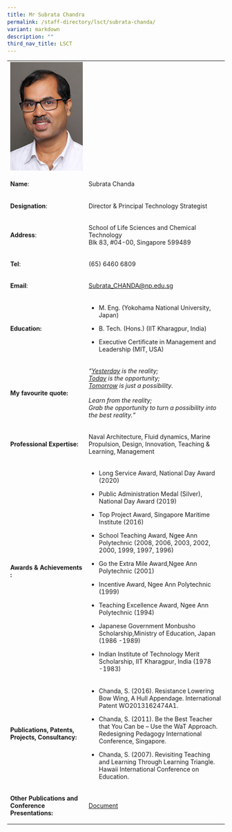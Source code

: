 ```yaml
---
title: Mr Subrata Chandra
permalink: /staff-directory/lsct/subrata-chanda/
variant: markdown
description: ""
third_nav_title: LSCT
---
```

<table>
<tbody>
<tr>
<td rowspan="1" colspan="1">
<div class="isomer-image-wrapper">
<img style="width: 100%" height="auto" width="100%" alt="subrata_chandra" src="/images/Subrata_Chanda.jpg">
</div>
</td>
<td rowspan="1" colspan="1">
<p></p>
</td>
</tr>
<tr>
<td rowspan="1" colspan="1">
<p><strong>Name</strong>:&nbsp;&nbsp;&nbsp;&nbsp;&nbsp;&nbsp;&nbsp;&nbsp;&nbsp;&nbsp;&nbsp;&nbsp;&nbsp;&nbsp;&nbsp;&nbsp;&nbsp;&nbsp;&nbsp;&nbsp;&nbsp;&nbsp;&nbsp;&nbsp;&nbsp;</p>
</td>
<td rowspan="1" colspan="1">
<p>​Subrata Chanda​​</p>
</td>
</tr>
<tr>
<td rowspan="1" colspan="1">
<p>​<strong>Designation</strong>:</p>
</td>
<td rowspan="1" colspan="1">
<p>​Director &amp; Principal Technology Strategist​</p>
</td>
</tr>
<tr>
<td rowspan="1" colspan="1">
<p><strong>Address</strong>: ​</p>
</td>
<td rowspan="1" colspan="1">
<p>School of Life Sciences and Chemical Technology
<br>Blk 83, #04-00, Singapore 599489​</p>
</td>
</tr>
<tr>
<td rowspan="1" colspan="1">
<p><strong>Tel</strong>: &nbsp;&nbsp;&nbsp; ​</p>
</td>
<td rowspan="1" colspan="1">
<p>(65) 6460 6809</p>
</td>
</tr>
<tr>
<td rowspan="1" colspan="1">
<p><strong>Email</strong>: ​</p>
</td>
<td rowspan="1" colspan="1">
<p><a href="mailto:Subrata_CHANDA@np.edu.sg" rel="noopener noreferrer nofollow" target="_blank">Subrata_CHANDA@np.edu.sg​</a>
</p>
</td>
</tr>
<tr>
<td rowspan="1" colspan="1">
<p><strong>Education:</strong>
</p>
</td>
<td rowspan="1" colspan="1">
<ul data-tight="true" class="tight">
<li>
<p>M. Eng. (Yokohama National University, Japan)​​</p>
</li>
<li>
<p>B. Tech. (Hons.) (IIT Kharagpur, India)​</p>
</li>
<li>
<p>​Executive Certificate in Management and Leadership (MIT, USA)​</p>
</li>
</ul>
</td>
</tr>
<tr>
<td rowspan="1" colspan="1">
<p><strong>My favourite quote:</strong>
</p>
</td>
<td rowspan="1" colspan="1">
<p><em>“<u>Yesterday</u> is the reality;<br><u>Today</u> is the opportunity;<br><u>Tomorrow</u> is just a possibility.<br><br>Learn from the reality;<br>Grab the opportunity to turn a possibility into the best reality.​”</em>
</p>
</td>
</tr>
<tr>
<td rowspan="1" colspan="1">
<p><strong>Professional Expertise​:</strong>
</p>
</td>
<td rowspan="1" colspan="1">
<p>Naval Architecture, Fluid dynamics, Marine Propulsion, Design, Innovation,
Teaching &amp; Learning, Management ​</p>
</td>
</tr>
<tr>
<td rowspan="1" colspan="1">
<p><strong>Awards &amp; Achievements​:</strong>
</p>
</td>
<td rowspan="1" colspan="1">
<ul data-tight="true" class="tight">
<li>
<p>​​Long Service Award, National Day Award (2020)​</p>
</li>
<li>
<p>​Public Administration Medal (Silver), National Day Award (2019)​</p>
</li>
<li>
<p>​Top Project Award, Singapore Maritime Institute (2016)​</p>
</li>
<li>
<p>School Teaching Award, Ngee Ann Polytechnic (2008, 2006, 2003, 2002, 2000,
1999, 1997, 1996)​​ ​</p>
</li>
<li>
<p>​Go the Extra Mile Award,​​Ngee Ann Polytechnic (2001)​</p>
</li>
<li>
<p>​Incentive Award,​ ​Ngee Ann Polytechnic (1999)</p>
</li>
<li>
<p>​Teaching Excellence Award, ​Ngee Ann Polytechnic (1994)</p>
</li>
<li>
<p>​Japanese Government Monbusho Scholarship,Ministry of Education, Japan​
(1986 -1989)</p>
</li>
<li>
<p>​Indian Institute of Technology Merit Scholarship, IIT Kharagpur, India
(1978 -1983)</p>
</li>
</ul>
</td>
</tr>
<tr>
<td rowspan="1" colspan="1">
<p><strong>Publications, Patents, Projects, Consultancy:</strong>
</p>
</td>
<td rowspan="1" colspan="1">
<ul data-tight="true" class="tight">
<li>
<p>Chanda, S. (2016). Resistance Lowering Bow Wing, A Hull Appendage. International
Patent WO2013162474A1.​</p>
</li>
<li>
<p>​Chanda, S. (2011). Be the Best Teacher that You Can be – Use the WaT
Approach. Redesigning Pedagogy International Conference, Singapore. ​</p>
</li>
<li>
<p>Chanda, S. (2007). Revisiting Teaching and Learning Through Learning Triangle.
Hawaii International Conference on Education.</p>
</li>
</ul>
</td>
</tr>
<tr>
<td rowspan="1" colspan="1">
<p><strong>Other Publications and Conference Presentations:</strong>
</p>
</td>
<td rowspan="1" colspan="1">
<p><a href="/files/OtherPublications_Subrata.pdf" rel="noopener noreferrer nofollow" target="_blank">Document</a>
</p>
</td>
</tr>
</tbody>
</table>
<p></p>
<p></p>